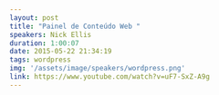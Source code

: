 ```yaml
---
layout: post
title: "Painel de Conteúdo Web "
speakers: Nick Ellis
duration: 1:00:07
date: 2015-05-22 21:34:19
tags: wordpress
img: '/assets/image/speakers/wordpress.png'
link: https://www.youtube.com/watch?v=uF7-SxZ-A9g
---
```

